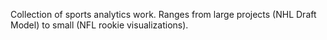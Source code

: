 Collection of sports analytics work. Ranges from large projects (NHL Draft Model) to small (NFL rookie visualizations).
